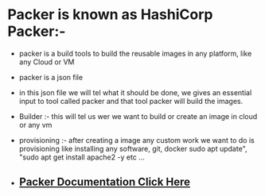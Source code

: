 # Packer is known as HashiCorp Packer:-
* packer is a build tools to build the reusable  images in any platform, like any Cloud or VM
* packer is a json file
* in this json file we will tel what it should be done, we gives an essential input to tool called packer and that tool packer will build the images.

* Builder :- this will tel us wer we want to build or create an image in cloud or any vm
* provisioning :- after creating a image any custom work we want to do is provisioning
                   like installing any software, git, docker  sudo apt update", "sudo apt get install apache2 -y etc ...


- ## [Packer Documentation Click Here](https://www.packer.io/docs)


